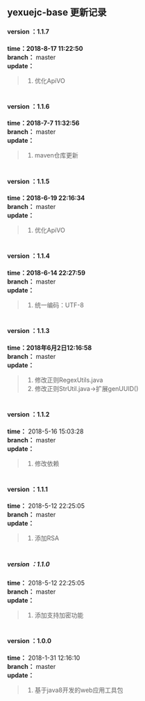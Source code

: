 yexuejc-base 更新记录
------------------

#### version ：1.1.7
**time：2018-8-17 11:22:50** <br/>
**branch：** master    <br/>
**update：**     <br/>
>1. 优化ApiVO
#

#### version ：1.1.6
**time：2018-7-7 11:32:56** <br/>
**branch：** master    <br/>
**update：**     <br/>
>1. maven仓库更新
#

#### version ：1.1.5
**time：2018-6-19 22:16:34** <br/>
**branch：** master    <br/>
**update：**     <br/>
>1. 优化ApiVO

#
#### version ：1.1.4
**time：2018-6-14 22:27:59** <br/>
**branch：** master    <br/>
**update：**     <br/>
>1. 统一编码：UTF-8

#
#### version ：1.1.3
**time：2018年6月2日12:16:58** <br/>
**branch：** master    <br/>
**update：**     <br/>
>1. 修改正则RegexUtils.java
>2. 修改正则StrUtil.java->扩展genUUID()

#
#### version ：1.1.2
**time：** 2018-5-16 15:03:28<br/>
**branch：** master    <br/>
**update：**     <br/>
>1. 修改依赖

#
#### version ：1.1.1
**time：** 2018-5-12 22:25:05<br/>
**branch：** master    <br/>
**update：**     <br/>
>1. 添加RSA
#

##### version ：1.1.0
**time：** 2018-5-12 22:25:05<br/>
**branch：** master    <br/>
**update：**     <br/>
>1. 添加支持加密功能
#

#### version ：1.0.0
**time：** 2018-1-31 12:16:10<br/>
**branch：** master    <br/>
**update：**     <br/>
>1. 基于java8开发的web应用工具包
#